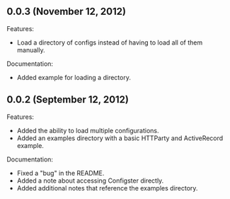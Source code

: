 ## 0.0.3 (November 12, 2012)

Features:

  - Load a directory of configs instead of having to load all of them manually.

Documentation:

  - Added example for loading a directory.

## 0.0.2 (September 12, 2012)

Features:

  - Added the ability to load multiple configurations.
  - Added an examples directory with a basic HTTParty and ActiveRecord example.

Documentation:

  - Fixed a "bug" in the README.
  - Added a note about accessing Configster directly.
  - Added additional notes that reference the examples directory.